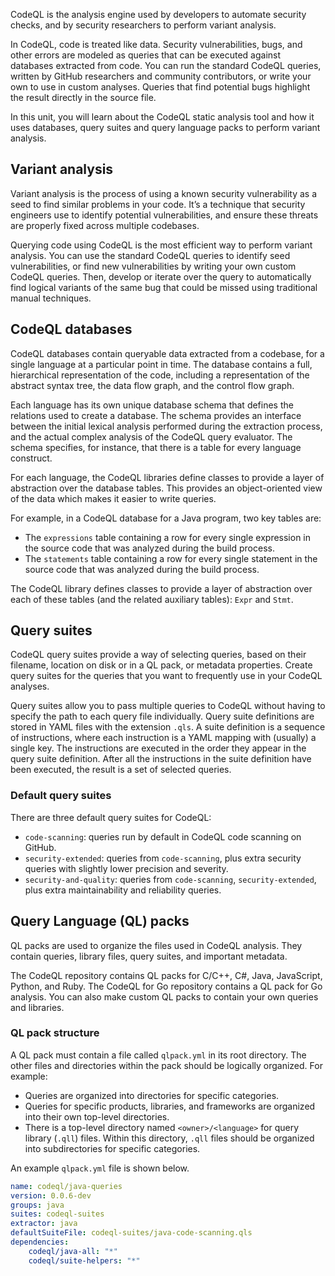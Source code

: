 CodeQL is the analysis engine used by developers to automate security checks, and by security researchers to perform variant analysis.

In CodeQL, code is treated like data. Security vulnerabilities, bugs, and other errors are modeled as queries that can be executed against databases extracted from code. You can run the standard CodeQL queries, written by GitHub researchers and community contributors, or write your own to use in custom analyses. Queries that find potential bugs highlight the result directly in the source file.

In this unit, you will learn about the CodeQL static analysis tool and how it uses databases, query suites and query language packs to perform variant analysis.

## Variant analysis

Variant analysis is the process of using a known security vulnerability as a seed to find similar problems in your code. It’s a technique that security engineers use to identify potential vulnerabilities, and ensure these threats are properly fixed across multiple codebases.

Querying code using CodeQL is the most efficient way to perform variant analysis. You can use the standard CodeQL queries to identify seed vulnerabilities, or find new vulnerabilities by writing your own custom CodeQL queries. Then, develop or iterate over the query to automatically find logical variants of the same bug that could be missed using traditional manual techniques.

## CodeQL databases

CodeQL databases contain queryable data extracted from a codebase, for a single language at a particular point in time. The database contains a full, hierarchical representation of the code, including a representation of the abstract syntax tree, the data flow graph, and the control flow graph.

Each language has its own unique database schema that defines the relations used to create a database. The schema provides an interface between the initial lexical analysis performed during the extraction process, and the actual complex analysis of the CodeQL query evaluator. The schema specifies, for instance, that there is a table for every language construct.

For each language, the CodeQL libraries define classes to provide a layer of abstraction over the database tables. This provides an object-oriented view of the data which makes it easier to write queries.

For example, in a CodeQL database for a Java program, two key tables are:

* The `expressions` table containing a row for every single expression in the source code that was analyzed during the build process.
* The `statements` table containing a row for every single statement in the source code that was analyzed during the build process.

The CodeQL library defines classes to provide a layer of abstraction over each of these tables (and the related auxiliary tables): `Expr` and `Stmt`.

## Query suites

CodeQL query suites provide a way of selecting queries, based on their filename, location on disk or in a QL pack, or metadata properties. Create query suites for the queries that you want to frequently use in your CodeQL analyses.

Query suites allow you to pass multiple queries to CodeQL without having to specify the path to each query file individually. Query suite definitions are stored in YAML files with the extension `.qls`. A suite definition is a sequence of instructions, where each instruction is a YAML mapping with (usually) a single key. The instructions are executed in the order they appear in the query suite definition. After all the instructions in the suite definition have been executed, the result is a set of selected queries.

### Default query suites

There are three default query suites for CodeQL:

- `code-scanning`: queries run by default in CodeQL code scanning on GitHub.
- `security-extended`: queries from `code-scanning`, plus extra security queries with slightly lower precision and severity.
- `security-and-quality`: queries from `code-scanning`, `security-extended`, plus extra maintainability and reliability queries.

## Query Language (QL) packs

QL packs are used to organize the files used in CodeQL analysis. They contain queries, library files, query suites, and important metadata.

The CodeQL repository contains QL packs for C/C++, C#, Java, JavaScript, Python, and Ruby. The CodeQL for Go repository contains a QL pack for Go analysis. You can also make custom QL packs to contain your own queries and libraries.

### QL pack structure

A QL pack must contain a file called `qlpack.yml` in its root directory. The other files and directories within the pack should be logically organized. For example:

* Queries are organized into directories for specific categories.
* Queries for specific products, libraries, and frameworks are organized into their own top-level directories.
* There is a top-level directory named `<owner>/<language>` for query library (`.qll`) files. Within this directory, `.qll` files should be organized into subdirectories for specific categories.

An example `qlpack.yml` file is shown below.

```yml
name: codeql/java-queries
version: 0.0.6-dev
groups: java
suites: codeql-suites
extractor: java
defaultSuiteFile: codeql-suites/java-code-scanning.qls
dependencies:
    codeql/java-all: "*"
    codeql/suite-helpers: "*"
```